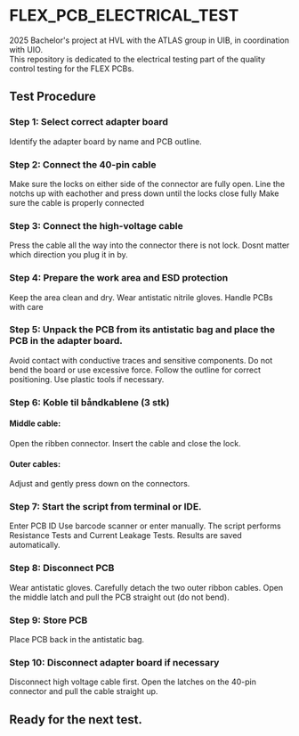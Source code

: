 # FLEX_PCB_ELECTRICAL_TEST
2025 Bachelor's project at HVL with the ATLAS group in UIB, in coordination with UIO.  
This repository is dedicated to the electrical testing part of the quality control testing for the FLEX PCBs.

## Test Procedure
### Step 1: Select correct adapter board
Identify the adapter board by name and PCB outline.
### Step 2: Connect the 40-pin cable
Make sure the locks on either side of the connector are fully open.
Line the notchs up with eachother and press down until the locks close fully
Make sure the cable is properly connected
### Step 3: Connect the high-voltage cable
Press the cable all the way into the connector there is not lock.
Dosnt matter which direction you plug it in by.
### Step 4: Prepare the work area and ESD protection
Keep the area clean and dry.
Wear antistatic nitrile gloves.
Handle PCBs with care
### Step 5: Unpack the PCB from its antistatic bag and place the PCB in the adapter board.
Avoid contact with conductive traces and sensitive components.
Do not bend the board or use excessive force.
Follow the outline for correct positioning.
Use plastic tools if necessary.
### Step 6: Koble til båndkablene (3 stk)
#### Middle cable:
Open the ribben connector.
Insert the cable and close the lock.
#### Outer cables:
Adjust and gently press down on the connectors.
### Step 7: Start the script from terminal or IDE.
Enter PCB ID
Use barcode scanner or enter manually.
The script performs Resistance Tests and Current Leakage Tests.
Results are saved automatically.
### Step 8: Disconnect PCB
Wear antistatic gloves.
Carefully detach the two outer ribbon cables.
Open the middle latch and pull the PCB straight out (do not bend).
### Step 9: Store PCB
Place PCB back in the antistatic bag.
### Step 10: Disconnect adapter board if necessary
Disconnect high voltage cable first.
Open the latches on the 40-pin connector and pull the cable straight up.

## Ready for the next test.
